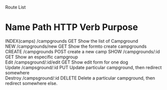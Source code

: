 Route List

Name	            Path	           HTTP Verb	       Purpose
====================================================================================
INDEX(camps)  /campgrounds         GET        Show the list of Campground   
NEW           /campgrounds/new     GET        Show the formto create campgrounds    
CREATE        /campgrounds         POST       create a new camp
SHOW          /campgrounds/:id     GET        Show an especific campgroup  
Edit	        /campsground/:id/edit	GET	      Show edit form for one dog	
Update	/campsground/:id	PUT	Update particular campground, then redirect somewhere	
Destroy	/campsground/:id	DELETE	Delete a particular campground, then redirect somewhere	else.
